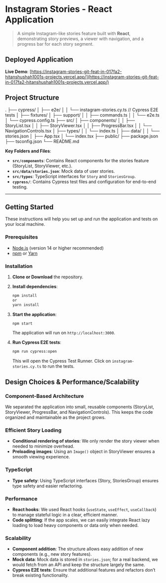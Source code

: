 # Instagram Stories - React Application

> A simple Instagram-like stories feature built with **React**, demonstrating story previews, a viewer with navigation, and a progress bar for each story segment.

## Deployed Application

**Live Demo**: [https://instagram-stories-git-feat-in-017fa2-hitanshushah1001s-projects.vercel.app/](https://instagram-stories-git-feat-in-017fa2-hitanshushah1001s-projects.vercel.app/)  



## Project Structure


. ├── cypress/ │ ├── e2e/ │ │ └── instagram-stories.cy.ts // Cypress E2E tests │ ├── fixtures/ │ ├── support/ │ │ ├── commands.ts │ │ └── e2e.ts │ └── cypress.config.ts ├── src/ │ ├── components/ │ │ ├── StoryList.tsx │ │ ├── StoryViewer.tsx │ │ ├── ProgressBar.tsx │ │ └── NavigationControls.tsx │ ├── types/ │ │ └── index.ts │ ├── data/ │ │ └── stories.json │ ├── App.tsx │ └── index.tsx ├── public/ ├── package.json ├── tsconfig.json └── README.md


**Key Folders and Files**:
- **`src/components`**: Contains React components for the stories feature (StoryList, StoryViewer, etc.).
- **`src/data/stories.json`**: Mock data of user stories.
- **`src/types`**: TypeScript interfaces for `Story` and `StoriesGroup`.
- **`cypress/`**: Contains Cypress test files and configuration for end-to-end testing.

---

## Getting Started

These instructions will help you set up and run the application and tests on your local machine.

### Prerequisites

- [Node.js](https://nodejs.org/) (version 14 or higher recommended)
- [npm](https://www.npmjs.com/) or [Yarn](https://yarnpkg.com/)

### Installation

1. **Clone or Download** the repository.
2. **Install dependencies**:
   ```bash
   npm install
   or 
   yarn install
   ```
3. **Start the application**:
   ```bash  
   npm start
   ```
    The application will run on `http://localhost:3000`.

4. **Run Cypress E2E tests**:
   ```bash
   npm run cypress:open
   ```
   This will open the Cypress Test Runner. Click on `instagram-stories.cy.ts` to run the tests.

## Design Choices & Performance/Scalability

### Component-Based Architecture

We separated the application into small, reusable components (StoryList, StoryViewer, ProgressBar, and NavigationControls). This keeps the code organized and maintainable as the project grows.

### Efficient Story Loading

- **Conditional rendering of stories**: We only render the story viewer when needed to minimize overhead.
- **Preloading images**: Using an `Image()` object in StoryViewer ensures a smooth viewing experience.

### TypeScript

- **Type safety**: Using TypeScript interfaces (Story, StoriesGroup) ensures type safety and easier refactoring.

### Performance

- **React hooks**: We used React hooks (`useState`, `useEffect`, `useCallback`) to manage stateful logic in a clear, efficient manner.
- **Code splitting**: If the app scales, we can easily integrate React lazy loading to load heavy components or data only when needed.

### Scalability

- **Component addition**: The structure allows easy addition of new components (e.g., new story features).
- **Mock data**: Mock data is stored in `stories.json`; for a real backend, we would fetch from an API and keep the structure largely the same.
- **Cypress E2E tests**: Ensure that additional features and refactors don’t break existing functionality.

